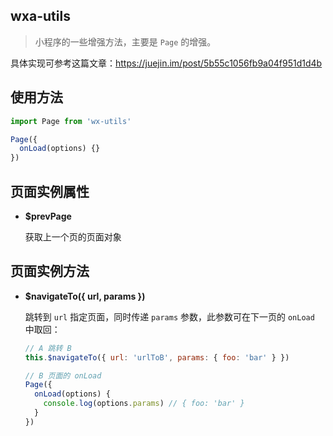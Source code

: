 ## wxa-utils
> 小程序的一些增强方法，主要是 `Page` 的增强。

具体实现可参考这篇文章：https://juejin.im/post/5b55c1056fb9a04f951d1d4b

## 使用方法
``` js
import Page from 'wx-utils'

Page({
  onLoad(options) {}
})
```

## 页面实例属性
- **$prevPage**

  获取上一个页的页面对象
## 页面实例方法
- **$navigateTo({ url, params })**

  跳转到 `url` 指定页面，同时传递 `params` 参数，此参数可在下一页的 `onLoad` 中取回：
  ``` js
  // A 跳转 B
  this.$navigateTo({ url: 'urlToB', params: { foo: 'bar' } })

  // B 页面的 onLoad
  Page({
    onLoad(options) {
      console.log(options.params) // { foo: 'bar' }
    }
  })
  ```


